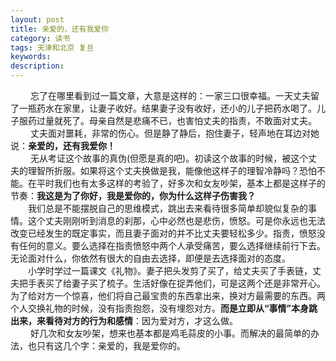 ```yaml
---
layout: post
title: 亲爱的，还有我爱你
category: 读书
tags: 天津和北京 复旦
keywords: 
description: 
---
```




&emsp;&emsp; 忘了在哪里看到过一篇文章，大意是这样的：一家三口很幸福。一天丈夫留了一瓶药水在家里，让妻子收好。结果妻子没有收好，还小的儿子把药水喝了。儿子服药过量就死了。母亲自然是悲痛不已，也害怕丈夫的指责，不敢面对丈夫。<br>
&emsp;&emsp; 丈夫面对噩耗，非常的伤心。但是静了静后，抱住妻子，轻声地在耳边对她说：**亲爱的，还有我爱你！** <br>
&emsp;&emsp; 无从考证这个故事的真伪(但愿是真的吧)。初读这个故事的时候，被这个丈夫的理智所折服。如果将这个丈夫换做是我，能像他这样子的理智冷静吗？恐怕不能。在平时我们也有太多这样的考验了，好多次和女友吵架，基本上都是这样子的节奏：**我这是为了你好，我是爱你的，你为什么这样子伤害我？** <br>
&emsp;&emsp;我们总是不能摆脱自己的思维模式，跳出去来看待很多简单却貌似复杂的事情。这个丈夫刚刚听到消息的刹那，心中必然也是悲伤，愤怒。可是你永远也无法改变已经发生的既定事实，而且妻子面对的并不比丈夫要轻松多少。指责，愤怒没有任何的意义。要么选择在指责愤怒中两个人承受痛苦，要么选择继续前行下去。无论面对什么，你依然有很大的自由去选择，即便是去选择面对的态度。 <br>
&emsp;&emsp;小学时学过一篇课文《礼物》。妻子把头发剪了买了，给丈夫买了手表链，丈夫把手表买了给妻子买了梳子。生活好像在捉弄他们，可是这两个还是非常开心。为了给对方一个惊喜，他们将自己最宝贵的东西拿出来，换对方最需要的东西。两个人交换礼物的时候，没有指责抱怨，没有埋怨对方。**而是立即从“事情”本身跳出来，来看待对方的行为和感情**：因为爱对方，才这么做。<br>
&emsp;&emsp; 好几次和女友吵架，想来也基本都是鸡毛蒜皮的小事。而解决的最简单的办法，也只有这几个字：亲爱的，我是爱你的。
